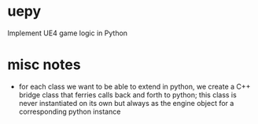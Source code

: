 # uepy
Implement UE4 game logic in Python

# misc notes
- for each class we want to be able to extend in python, we create a C++ bridge class that ferries calls back and forth to python; this class is never instantiated on its own but always as the engine object for a corresponding python instance
